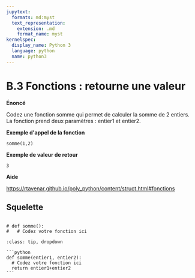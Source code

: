 ```yaml
---
jupytext:
  formats: md:myst
  text_representation:
    extension: .md
    format_name: myst
kernelspec:
  display_name: Python 3
  language: python
  name: python3
---
```


# B.3 Fonctions : retourne une valeur

**Énoncé**


Codez une fonction somme qui permet de calculer la somme de 2 entiers. La fonction prend deux paramètres : entier1 et entier2.


**Exemple d'appel de la fonction**


```
somme(1,2)
```

**Exemple de valeur de retour**


```
3
```

**Aide**

https://rtavenar.github.io/poly_python/content/struct.html#fonctions

## Squelette

```{code-cell} ipython3

# def somme():
#   # Codez votre fonction ici
```

````{admonition} Cliquez ici pour voir la solution
:class: tip, dropdown

```python
def somme(entier1, entier2):
  # Codez votre fonction ici
  return entier1+entier2
```
````
